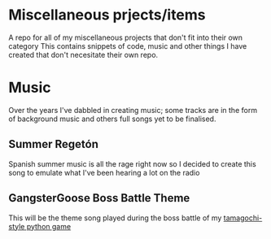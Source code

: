 # Miscellaneous prjects/items
A repo for all of my miscellaneous projects that don't fit into their own category
This contains snippets of code, music and other things I have created that don't necesitate their own repo.

# Music
Over the years I've dabbled in creating music; some tracks are in the form of background music and others full songs yet to be finalised.

## Summer Regetón
Spanish summer music is all the rage right now so I decided to create this song to emulate what I've been hearing a lot on the radio

## GangsterGoose Boss Battle Theme
This will be the theme song played during the boss battle of my [tamagochi-style python game](https://github.com/KurtBurgess/The-Lewis-Game-a-Tamagochi-Style-Flat-Mate)

